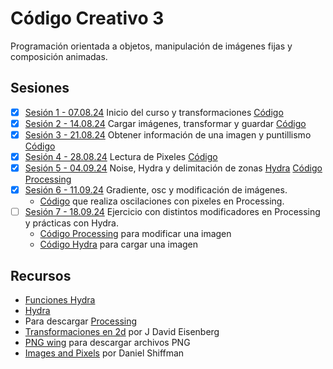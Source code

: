 # Código Creativo 3

Programación orientada a objetos, manipulación de imágenes fijas y composición animadas.

## Sesiones

- [x] [Sesión 1 - 07.08.24](./sesiones/s01.md) Inicio del curso y transformaciones [Código](https://gist.github.com/EmilioOcelotl/3d4c9570e8464b3bd9e48c34b1a53046) 
- [x] [Sesión 2 - 14.08.24](./sesiones/s02.md) Cargar imágenes, transformar y guardar [Código](https://gist.github.com/EmilioOcelotl/71edaffd4a03d94a95bb01bb52fe290e)
- [x] [Sesión 3 - 21.08.24](./sesiones/s03.md) Obtener información de una imagen y puntillismo [Código](https://gist.github.com/EmilioOcelotl/714552aebcc1e0a9845045bac7076f9b)
- [x] [Sesión 4 - 28.08.24](./sesiones/s04.md) Lectura de Pixeles [Código](https://gist.github.com/EmilioOcelotl/b9cb8a0299039872af024493a77d77cd)
- [x] [Sesión 5 - 04.09.24](./sesiones/s05.md) Noise, Hydra y delimitación de zonas [Hydra](https://hydra.ojack.xyz/) [Código Processing](https://gist.github.com/EmilioOcelotl/1af0cfa818a877f878e28137e88facc7)
- [x] [Sesión 6 - 11.09.24](./sesiones/s06.md) Gradiente, osc y modificación de imágenes. 
    - [Código](https://gist.github.com/EmilioOcelotl/2757d7505ac9a8e348be1f89c791f670) que realiza oscilaciones con pixeles en Processing.
- [ ] [Sesión 7 - 18.09.24](./sesiones/s07/s07.md) Ejercicio con distintos modificadores en Processing y prácticas con Hydra. 
    - [Código Processing](./sesiones/s07/modProcessing.pde) para modificar una imagen
    - [Código Hydra](./sesiones/s07/img.js) para cargar una imagen

## Recursos

- [Funciones Hydra](https://hydra.ojack.xyz/api/)
- [Hydra](https://hydra.ojack.xyz/)
- Para descargar [Processing](https://processing.org/download)
- [Transformaciones en 2d](https://processing.org/tutorials/transform2d) por J David Eisenberg
- [PNG wing](https://www.pngwing.com/) para descargar archivos PNG
- [Images and Pixels](https://processing.org/tutorials/pixels) por Daniel Shiffman
